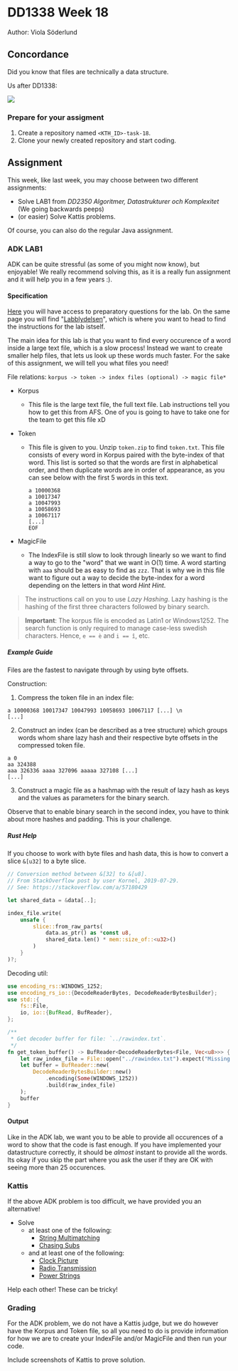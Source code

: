 # DD1338 Week 18
Author: Viola Söderlund
## Concordance

Did you know that files are technically a data structure. 

Us after DD1338:

![](https://images-ext-2.discordapp.net/external/2Rs7TXoJ8cowULh0GOIIo89c9kNqNwNnI51nD4YtZpg/https/pics.me.me/thumb_algorithms-a1-machine-learning-data-structures-maths-what-is-64436671.png)

### Prepare for your assigment

1) Create a repository named `<KTH_ID>-task-18`.
2) Clone your newly created repository and start coding. 

## Assignment
This week, like last week, you may choose between two different assignments:

- Solve LAB1 from _DD2350 Algoritmer, Datastrukturer och Komplexitet_ (We going backwards peeps)
- (or easier) Solve Kattis problems.

Of course, you can also do the regular Java assignment.

### ADK LAB1
ADK can be quite stressful (as some of you might now know), but enjoyable! We really recommend solving this, as it is a really fun assignment and it will help you in a few years :). 

#### Specification
[Here](https://kth.instructure.com/courses/21037/assignments/124041) you will have access to preparatory questions for the lab. On the same page you will find "[Labblydelsen](https://kth.instructure.com/courses/21037/assignments/124027)", which is where you want to head to find the instructions for the lab istself.

The main idea for this lab is that you want to find every occurence of a word inside a large text file, which is a slow process! Instead we want to create smaller help files, that lets us look up these words much faster. For the sake of this assignment, we will tell you what files you need!

File relations:
`korpus -> token -> index files (optional) -> magic file*`

* Korpus
  * This file is the large text file, the full text file. Lab instructions tell you how to get this from AFS. One of you is going to have to take one for the team to get this file xD

* Token
  * This file is given to you. Unzip `token.zip` to find `token.txt`. This file consists of every word in Korpus paired with the byte-index of that word. This list is sorted so that the words are first in alphabetical order, and then duplicate words are in order of appearance, as you can see below with the first 5 words in this text.
    ```
    a 10000368
    a 10017347
    a 10047993
    a 10058693
    a 10067117
    [...]
    EOF
    ```

* MagicFile
  * The IndexFile is still slow to look through linearly so we want to find a way to go to the "word" that we want in O(1) time. A word starting with `aaa` should be as easy to find as `zzz`. That is why we in this file want to figure out a way to decide the byte-index for a word depending on the letters in that word *Hint Hint*.

> The instructions call on you to use _Lazy Hashing_. Lazy hashing is the hashing of the first three characters followed by binary search.

> **Important**: The korpus file is encoded as Latin1 or Windows1252. The search function is only required to manage case-less swedish characters. Hence, `e == è` and `i == î`, etc.

##### Example Guide
Files are the fastest to navigate through by using byte offsets.

Construction:
1) Compress the token file in an index file:
```
a 10000368 10017347 10047993 10058693 10067117 [...] \n
[...]
```
2) Construct an index (can be described as a tree structure) which groups words whom share lazy hash and their respective byte offsets in the compressed token file.
```
a 0
aa 324388
aaa 326336 aaaa 327096 aaaaa 327108 [...]
[...]
```
3) Construct a magic file as a hashmap with the result of lazy hash as keys and the values as parameters for the binary search.

Observe that to enable binary search in the second index, you have to think about more hashes and padding. This is your challenge.

##### Rust Help

If you choose to work with byte files and hash data, this is how to convert a slice `&[u32]` to a byte slice.
```rs
// Conversion method between &[32] to &[u8]. 
// From StackOverflow post by user Kornel, 2019-07-29.
// See: https://stackoverflow.com/a/57180429

let shared_data = &data[..];

index_file.write(
    unsafe {
        slice::from_raw_parts(
            data.as_ptr() as *const u8,
            shared_data.len() * mem::size_of::<u32>()
        )
    }
)?;
```

Decoding util:

```rs
use encoding_rs::WINDOWS_1252;
use encoding_rs_io::{DecodeReaderBytes, DecodeReaderBytesBuilder};
use std::{
    fs::File,
    io, io::{BufRead, BufReader},
};

/**
 * Get decoder buffer for file: `../rawindex.txt`.
 */
fn get_token_buffer() -> BufReader<DecodeReaderBytes<File, Vec<u8>>> {
    let raw_index_file = File::open("../rawindex.txt").expect("Missing file: ../rawindex.txt");
    let buffer = BufReader::new(
        DecodeReaderBytesBuilder::new()
            .encoding(Some(WINDOWS_1252))
            .build(raw_index_file)
    );
    buffer
}
```

#### Output
Like in the ADK lab, we want you to be able to provide all occurences of a word to show that the code is fast enough. If you have implemented your datastructure correctly, it should be _almost_ instant to provide all the words. Its okay if you skip the part where you ask the user if they are OK with seeing more than 25 occurences.

### Kattis
If the above ADK problem is too difficult, we have provided you an alternative!

- Solve
    - at least one of the following:
      - [String Multimatching](https://kth.kattis.com/problems/stringmultimatching)
      - [Chasing Subs](https://open.kattis.com/problems/chasingsubs)
    - and at least one of the following:
      - [Clock Picture](https://open.kattis.com/problems/clockpictures)
      - [Radio Transmission](https://open.kattis.com/problems/radiotransmission)
      - [Power Strings](https://open.kattis.com/problems/powerstrings)

Help each other! These can be tricky!

### Grading
For the ADK problem, we do not have a Kattis judge, but we do however have the Korpus and Token file, so all you need to do is provide information for how we are to create your IndexFile and/or MagicFile and then run your code. 

Include screenshots of Kattis to prove solution.
